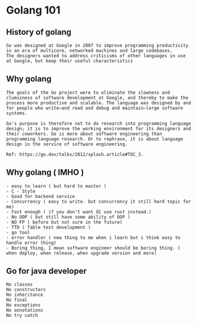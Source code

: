 # Golang 101

## History of golang

    Go was designed at Google in 2007 to improve programming productivity in an era of multicore, networked machines and large codebases.
    The designers wanted to address criticisms of other languages in use at Google, but keep their useful characteristics

## Why golang

    The goals of the Go project were to eliminate the slowness and clumsiness of software development at Google, and thereby to make the process more productive and scalable. The language was designed by and for people who write—and read and debug and maintain—large software systems.

    Go's purpose is therefore not to do research into programming language design; it is to improve the working environment for its designers and their coworkers. Go is more about software engineering than programming language research. Or to rephrase, it is about language design in the service of software engineering.

    Ref: https://go.dev/talks/2012/splash.article#TOC_3.

## Why golang ( IMHO )

    - easy to learn ( but hard to master )
    - C - Style
    - Good for backend service
    - Concurrency ( easy to write. but concurrency it still hard topic for me)
    - Fast enough ( if you don't want GC use rust instead.)
    - No OOP ( but still have some ability of OOP )
    - NO FP ( before but not sure in the future)
    - TTD ( Table test development )
    - go tool
    - error handler ( new thing to me when i learn but i think easy to handle error thing)
    - Boring thing, I mean software engineer should be boring thing. ( when deploy, when release, when upgrade version and more)

## Go for java developer

    No classes
    No constructors
    No inheritance
    No final
    No exceptions
    No annotations
    No try catch
